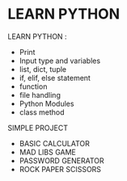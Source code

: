 # LEARN PYTHON
LEARN PYTHON :
- Print
- Input type and variables
- list, dict, tuple
- if, elif, else statement
- function
- file handling
- Python Modules
- class method

SIMPLE PROJECT
- BASIC CALCULATOR
- MAD LIBS GAME
- PASSWORD GENERATOR
- ROCK PAPER SCISSORS
